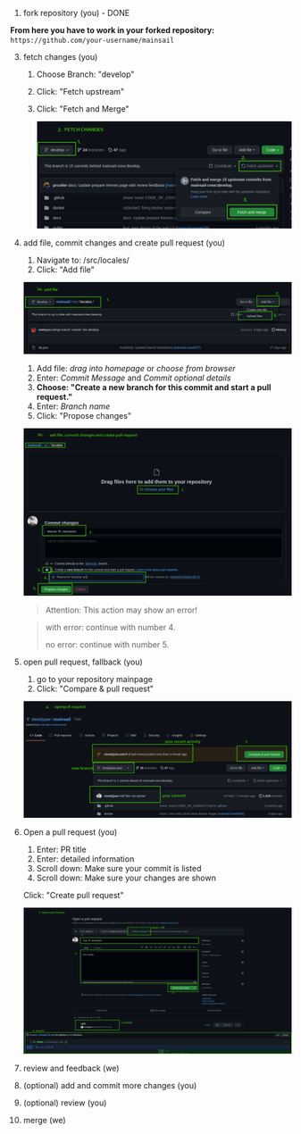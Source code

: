 

1. fork repository (you) - DONE

**From here you have to work in your forked repository:**
` https://github.com/your-username/mainsail` 

3. fetch changes (you)
   1. Choose Branch: "develop"
   2. Click: "Fetch upstream"
   3. Click: "Fetch and Merge"

      ![](images/pr-how-to/number2.png)
   
4. add file, commit changes and create pull request (you)

   1. Navigate to: /src/locales/
   2. Click: "Add file"

    ![](images/pr-how-to/number3a.png)
  
   1. Add file: *drag into homepage* or *choose from browser* 
   2. Enter: *Commit Message* and *Commit optional details*
   3. **Choose: "Create a new branch for this commit and start a pull request."**
   4. Enter: *Branch name*
   5. Click: "Propose changes"
   
   ![](images/pr-how-to/number3b.png)

   > Attention: This action may show an error!
   
   > with error: continue with number 4.
   > 
   > no error: continue with number 5.
   
5. open pull request, fallback (you)
   1. go to your repository mainpage 
   2. Click: "Compare & pull request"

   ![](images/pr-how-to/number4.png)

6. Open a pull request (you)
   1. Enter: PR title
   2. Enter: detailed information
   3. Scroll down: Make sure your commit is listed
   4. Scroll down: Make sure your changes are shown
   
   Click: "Create pull request"

   ![](images/pr-how-to/number5.png)

7. review and feedback (we)

8. (optional) add and commit more changes (you)
9. (optional) review (you)
10. merge (we)
